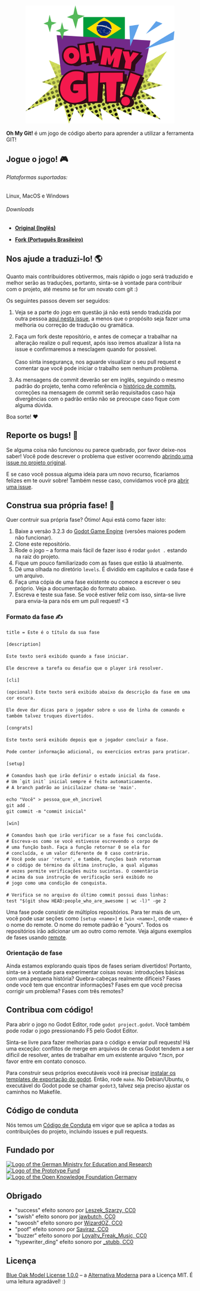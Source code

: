 <p align="center">
  <img src="/images/oh-my-git.png" width="400">
</p>

**Oh My Git!** é um jogo de código aberto para aprender a utilizar a ferramenta GIT!

## Jogue o jogo! 🎮

###### Plataformas suportadas:
Linux, MacOS e Windows

###### Downloads
- [**Original (Inglês)**](https://blinry.itch.io/oh-my-git)

- [**Fork (Português Brasileiro)**](../../releases/latest)

## Nos ajude a traduzi-lo! 🌎

Quanto mais contribuidores obtivermos, mais rápido o jogo será traduzido e melhor serão as traduções, portanto, sinta-se à vontade para contribuir com o projeto, até mesmo se for um novato com git :)

Os seguintes passos devem ser seguidos:

1. Veja se a parte do jogo em questão já não está sendo traduzida por outra pessoa [aqui nesta issue](https://github.com/d3cryptofc/oh-my-git-ptbr/issues/1), a menos que o propósito seja fazer uma melhoria ou correção de tradução ou gramática.

2. Faça um fork deste repositório, e antes de começar a trabalhar na alteração realize o pull request, após isso iremos atualizar à lista na issue e confirmaremos a mesclagem quando for possível.
<br/></br>Caso sinta insegurança, nos aguarde visualizar o seu pull request e comentar que você pode iniciar o trabalho sem nenhum problema.

3. As mensagens de commit deverão ser em inglês, seguindo o mesmo padrão do projeto, tenha como referência o [histórico de commits](../../commits/main), correções na mensagem de commit serão requisitados caso haja divergências com o padrão então não se preocupe caso fique com alguma dúvida.

Boa sorte! ❤️

## Reporte os bugs! 🐞

Se alguma coisa não funcionou ou parece quebrado, por favor deixe-nos saber! Você pode descrever o problema que estiver ocorrendo [abrindo uma issue no projeto original](https://github.com/git-learning-game/oh-my-git/issues).

E se caso você possua alguma ideia para um novo recurso, ficariamos felizes em te ouvir sobre! Também nesse caso, convidamos vocẽ pra [abrir uma issue](https://github.com/git-learning-game/oh-my-git/issues).

## Construa sua própria fase! 🧩

Quer contruir sua própria fase? Ótimo! Aqui está como fazer isto:

1. Baixe a versão 3.2.3 do [Godot Game Engine](https://github.com/godotengine/godot/releases/tag/3.2.3-stable) (versões maiores podem não funcionar).
1. Clone este repositório.
1. Rode o jogo – a forma mais fácil de fazer isso é rodar `godot .` estando na raiz do projeto.
1. Fique um pouco familiarizado com as fases que estão lá atualmente.
1. Dê uma olhada no diretório `levels`. É dividido em capítulos e cada fase é um arquivo.
1. Faça uma cópia de uma fase existente ou comece a escrever o seu próprio. Veja a documentação do formato abaixo.
1. Escreva e teste sua fase. Se vocẽ estiver feliz com isso, sinta-se livre para envia-la para nós em um pull request! <3

### Formato da fase ✍️

```
title = Este é o título da sua fase

[description]

Este texto será exibido quando a fase iniciar.

Ele descreve a tarefa ou desafio que o player irá resolver.

[cli]

(opcional) Este texto será exibido abaixo da descrição da fase em uma cor escura.

Ele deve dar dicas para o jogador sobre o uso de linha de comando e também talvez truques divertidos.

[congrats]

Este texto será exibido depois que o jogador concluir a fase.

Pode conter informação adicional, ou exercícios extras para praticar.

[setup]

# Comandos bash que irão definir o estado inicial da fase.
# Um `git init` inicial sempre é feito automaticamente.
# A branch padrão ao inicilaizar chama-se 'main'.

echo "Você" > pessoa_que_eh_incrivel
git add .
git commit -m "commit inicial"

[win]

# Comandos bash que irão verificar se a fase foi concluída.
# Escreva-os como se você estivesse escrevendo o corpo de
# uma função bash. Faça a função retornar 0 se ela for
# concluída, e um valor diferente de 0 caso contrário.
# Você pode usar 'return', e também, funções bash retornam
# o código de término da última instrução, a qual algumas
# vezes permite verificações muito sucintas. O comentário
# acima da sua instrução de verificação será exibido no
# jogo como uma condição de conquista.

# Verifica se no arquivo do último commit possui duas linhas:
test "$(git show HEAD:people_who_are_awesome | wc -l)" -ge 2
```

Uma fase pode consistir de múltiplos repositórios. Para ter mais de um, vocẽ pode usar seções como `[setup <name>]` e `[win <name>]`, onde `<name>` é o nome do remote. O nome do remote padrão é "yours". Todos os repositórios irão adicionar um ao outro como remote. Veja alguns exemplos de fases usando [remote](levels/remote).

### Orientação de fase

Ainda estamos explorando quais tipos de fases seriam divertidos! Portanto, sinta-se à vontade para experimentar coisas novas: introduções básicas com uma pequena história? Quebra-cabeças realmente difíceis? Fases onde você tem que encontrar informações? Fases em que você precisa corrigir um problema? Fases com três remotes?

## Contribua com código!

Para abrir o jogo no Godot Editor, rode `godot project.godot`. Você também pode rodar o jogo pressionando F5 pelo Godot Editor.

Sinta-se livre para fazer melhorias para o código e enviar pull requests! Há uma exceção: conflitos de merge em arquivos de cenas Godot tendem a ser dificil de resolver, antes de trabalhar em um existente arquivo *\*.tscn*, por favor entre em contato conosco.

Para construir seus próprios executáveis você irá precisar [instalar os templates de exportação do godot](https://docs.godotengine.org/en/stable/getting_started/workflow/export/exporting_projects.html). Então, rode `make`. No Debian/Ubuntu, o executável do Godot pode se chamar `godot3`, talvez seja preciso ajustar os caminhos no Makefile.

## Código de conduta

Nós temos um [Código de Conduta](CODE_OF_CONDUCT.md) em vigor que se aplica a todas as contribuições do projeto, incluindo issues e pull requests.

## Fundado por

<a href="https://www.bmbf.de/en/"><img src="https://www.bmbf.de/SiteGlobals/Frontend/Images/icons/_common/publisherlogo-en.svg?__blob=normal&v=5" alt="Logo of the German Ministry for Education and Research" height="100px"></a>&nbsp; &nbsp; &nbsp; &nbsp; &nbsp; &nbsp; <a href="https://prototypefund.de/en/"><img src="https://upload.wikimedia.org/wikipedia/commons/thumb/1/10/PrototypeFund_Logo.svg/1200px-PrototypeFund_Logo.svg.png" alt="Logo of the Prototype Fund" height="100px"></a>&nbsp; &nbsp; &nbsp; &nbsp; &nbsp; &nbsp; <a href="https://okfn.de/en/"><img src="https://prototypefund.de/wp-content/uploads/2016/07/logo-okfn.svg" alt="Logo of the Open Knowledge Foundation Germany" height="100px"></a>

## Obrigado

- "success" efeito sonoro por [Leszek_Szarzy, CC0](https://freesound.org/people/Leszek_Szary/sounds/171670/)
- "swish" efeito sonoro por [jawbutch, CC0](https://freesound.org/people/jawbutch/sounds/344408/)
- "swoosh" efeito sonoro por [WizardOZ, CC0](https://freesound.org/people/WizardOZ/sounds/419341/)
- "poof" efeito sonoro por [Saviraz, CC0](https://freesound.org/people/Saviraz/sounds/512217/)
- "buzzer" efeito sonoro por [Loyalty_Freak_Music, CC0](https://freesound.org/people/Loyalty_Freak_Music/sounds/407466/)
- "typewriter_ding" efeito sonoro por [_stubb, CC0](https://freesound.org/people/_stubb/sounds/406243/)

## Licença

[Blue Oak Model License 1.0.0](LICENSE.md) – a [Alternativa Moderna](https://writing.kemitchell.com/2019/03/09/Deprecation-Notice.html) para a Licença MIT. É uma leitura agradável! :)
